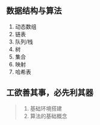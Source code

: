 ## 数据结构与算法
1. 动态数组
2. 链表
3. 队列/栈
4. 树
5. 集合
6. 映射
7. 哈希表


## 工欲善其事，必先利其器


> 1. 基础环境搭建
> 2. 算法的基础概念